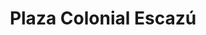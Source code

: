---
title: "Plaza Colonial Escazú"
url: /san-rafael/plaza-colonial-escazu/
shop: Einkaufszentrum
---